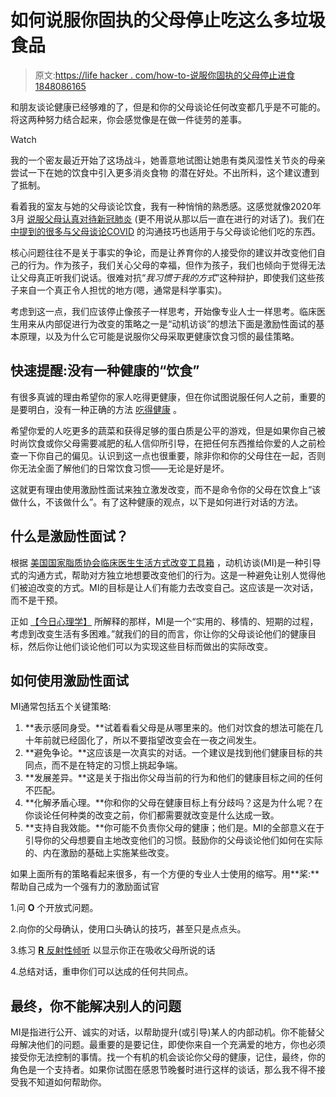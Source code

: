 # 如何说服你固执的父母停止吃这么多垃圾食品

> 原文:[https://life hacker . com/how-to-说服你固执的父母停止进食1848086165](https://lifehacker.com/how-to-convince-your-stubborn-parents-to-stop-eating-so-1848086165)

和朋友谈论健康已经够难的了，但是和你的父母谈论任何改变都几乎是不可能的。将这两种努力结合起来，你会感觉像是在做一件徒劳的差事。

Watch

我的一个密友最近开始了这场战斗，她善意地试图让她患有类风湿性关节炎的母亲尝试一下在她的饮食中引入更多消炎食物 的潜在好处。不出所料，这个建议遭到了抵制。

看着我的室友与她的父母谈论饮食，我有一种悄悄的熟悉感。这感觉就像2020年3月 [说服父母认真对待新冠肺炎](https://lifehacker.com/how-to-convince-your-parents-or-grandparents-that-the-c-1842358582) (更不用说从那以后一直在进行的对话了)。我们在 [中提到的很多与父母谈论COVID](https://lifehacker.com/how-to-convince-your-parents-or-grandparents-that-the-c-1842358582) 的沟通技巧也适用于与父母谈论他们吃的东西。

核心问题往往不是关于事实的争论，而是让养育你的人接受你的建议并改变他们自己的行为。作为孩子，我们关心父母的幸福，但作为孩子，我们也倾向于觉得无法让父母真正听我们说话。很难对抗“*我习惯于我的方式*”这种辩护，即使我们这些孩子来自一个真正令人担忧的地方(嗯，通常是科学事实)。

考虑到这一点，我们应该停止像孩子一样思考，开始像专业人士一样思考。临床医生用来从内部促进行为改变的策略之一是“动机访谈”的想法下面是激励性面试的基本原理，以及为什么它可能是说服你父母采取更健康饮食习惯的最佳策略。

## **快速提醒:没有一种健康的“饮食”**

有很多真诚的理由希望你的家人吃得更健康，但在你试图说服任何人之前，重要的是要明白，没有一种正确的方法 [吃得健康](https://lifehacker.com/how-to-eat-healthy-1843484180) 。

希望你爱的人吃更多的蔬菜和获得足够的蛋白质是公平的游戏，但是如果你自己被时尚饮食或你父母需要减肥的私人信仰所引导，在把任何东西推给你爱的人之前检查一下你自己的偏见。认识到这一点也很重要，除非你和你的父母住在一起，否则你无法全面了解他们的日常饮食习惯——无论是好是坏。

这就更有理由使用激励性面试来独立激发改变，而不是命令你的父母在饮食上“该做什么，不该做什么”。有了这种健康的观点，以下是如何进行对话的方法。

## 什么是激励性面试？

根据 [美国国家脂质协会临床医生生活方式改变工具箱](https://www.lipid.org/sites/default/files/motivational_interviewing_to_promote_behavior_change.pdf) ，动机访谈(MI)是一种引导式的沟通方式，帮助对方独立地想要改变他们的行为。这是一种避免让别人觉得他们被迫改变的方式。MI的目标是让人们有能力去改变自己。这应该是一次对话，而不是干预。

正如 [【今日心理学】](https://www.psychologytoday.com/us/therapy-types/motivational-interviewing) 所解释的那样，MI是一个“实用的、移情的、短期的过程，考虑到改变生活有多困难。”就我们的目的而言，你让你的父母谈论他们的健康目标，然后你让他们谈论他们可以为实现这些目标而做出的实际改变。

## **如何使用激励性面试**

MI通常包括五个关键策略:

1.  **表示感同身受。**试着看看父母是从哪里来的。他们对饮食的想法可能在几十年前就已经固化了，所以不要指望改变会在一夜之间发生。
2.  **避免争论。**这应该是一次真实的对话。一个建议是找到他们健康目标的共同点，而不是在特定的习惯上挑起争端。
3.  **发展差异。**这是关于指出你父母当前的行为和他们的健康目标之间的任何不匹配。
4.  **化解矛盾心理。**你和你的父母在健康目标上有分歧吗？这是为什么呢？在你谈论任何种类的改变之前，你们都需要就改变是什么达成一致。
5.  **支持自我效能。**你可能不负责你父母的健康；他们是。MI的全部意义在于引导你的父母想要自主地改变他们的习惯。鼓励你的父母谈论他们如何在实际的、内在激励的基础上实施某些改变。

如果上面所有的策略看起来很多，有一个方便的专业人士使用的缩写。用**桨:**帮助自己成为一个强有力的激励面试官

1.问 **O** 个开放式问题。

2.向你的父母确认，使用口头确认的技巧，甚至只是点点头。

3.练习 [**R** 反射性倾听](https://lifehacker.com/the-secret-to-better-reflective-listening-use-your-o-1748384319) 以显示你正在吸收父母所说的话

4.总结对话，重申你们可以达成的任何共同点。

## 最终，你不能解决别人的问题

MI是指进行公开、诚实的对话，以帮助提升(或引导)某人的内部动机。你不能替父母解决他们的问题。最重要的是要记住，即使你来自一个充满爱的地方，你也必须接受你无法控制的事情。找一个有机的机会谈论你父母的健康，记住，最终，你的角色是一个支持者。如果你试图在感恩节晚餐时进行这样的谈话，那么我不得不接受我不知道如何帮助你。